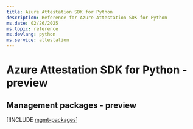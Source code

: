 ```yaml
---
title: Azure Attestation SDK for Python
description: Reference for Azure Attestation SDK for Python
ms.date: 02/26/2025
ms.topic: reference
ms.devlang: python
ms.service: attestation
---
```

# Azure Attestation SDK for Python - preview

## Management packages - preview
[!INCLUDE [mgmt-packages](attestation-mgmt-index.md)]